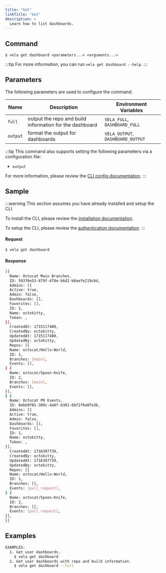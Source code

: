 ```yaml
---
title: "Get"
linkTitle: "Get"
description: >
  Learn how to list dashboards.
---
```


## Command

```
$ vela get dashboard <parameters...> <arguments...>
```

:::tip
For more information, you can run `vela get dashboard --help`.
:::

## Parameters

The following parameters are used to configure the command:

| Name     | Description                                             | Environment Variables             |
| -------- | ------------------------------------------------------- | --------------------------------- |
| `full`   | output the repo and build information for the dashboard | `VELA_FULL`, `DASHBOARD_FULL`     |
| `output` | format the output for dashboards                        | `VELA_OUTPUT`, `DASHBOARD_OUTPUT` |

:::tip
This command also supports setting the following parameters via a configuration file:

- `output`

For more information, please review the [CLI config documentation](/docs/reference/cli/config/).
:::

## Sample

:::warning
This section assumes you have already installed and setup the CLI.

To install the CLI, please review the [installation documentation](/docs/reference/cli/install.md).

To setup the CLI, please review the [authentication documentation](/docs/reference/cli/authentication/).
:::

#### Request

```sh
$ vela get dashboard
```

#### Response

```sh
[{
  Name: Octocat Main Branches,
  ID: 59376e53-879f-478e-b6d2-b8aefe219c6d,
  Admins: [{
  Active: true,
  Admin: false,
  Dashboards: [],
  Favorites: [],
  ID: 1,
  Name: octokitty,
  Token: ,
}],
  CreatedAt: 1715117480,
  CreatedBy: octokitty,
  UpdatedAt: 1715117480,
  UpdatedBy: octokitty,
  Repos: [{
  Name: octocat/Hello-World,
  ID: 1,
  Branches: [main],
  Events: [],
} {
  Name: octocat/Spoon-Knife,
  ID: 2,
  Branches: [main],
  Events: [],
}],
} {
  Name: Octocat PR Events,
  ID: 0ebb9f01-389c-4a0f-b301-6bf2f9a0fe3b,
  Admins: [{
  Active: true,
  Admin: false,
  Dashboards: [],
  Favorites: [],
  ID: 1,
  Name: octokitty,
  Token: ,
}],
  CreatedAt: 1716397739,
  CreatedBy: octokitty,
  UpdatedAt: 1716397739,
  UpdatedBy: octokitty,
  Repos: [{
  Name: octocat/Hello-World,
  ID: 1,
  Branches: [],
  Events: [pull_request],
} {
  Name: octocat/Spoon-Knife,
  ID: 2,
  Branches: [],
  Events: [pull_request],
}],
}]
```

## Examples

```sh
EXAMPLES:
  1. Get user dashboards.
    $ vela get dashboard
  2. Get user dashboards with repo and build information.
    $ vela get dashboard --full
```
